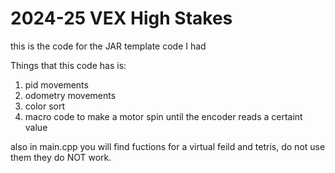 # 2024-25 VEX High Stakes
this is the code for the JAR template code I had

Things that this code has is:
1. pid movements
2. odometry movements
3. color sort
4. macro code to make a motor spin until the encoder reads a certaint value
   
also in main.cpp you will find fuctions for a virtual feild and tetris, do not use them they do NOT work.
